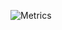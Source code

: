 ![Metrics](https://metrics.lecoq.io/codingvincee?template=classic&languages=1&projects=1&code=1&languages.limit=8&languages.threshold=0%25&languages.colors=github&languages.sections=most-used&languages.indepth=false&languages.analysis.timeout=15&languages.categories=markup%2C%20programming&languages.recent.categories=markup%2C%20programming&languages.recent.load=300&languages.recent.days=14&projects.limit=4&projects.descriptions=false&code.lines=12&code.load=100&code.visibility=public&config.timezone=Europe%2FBrussels)
